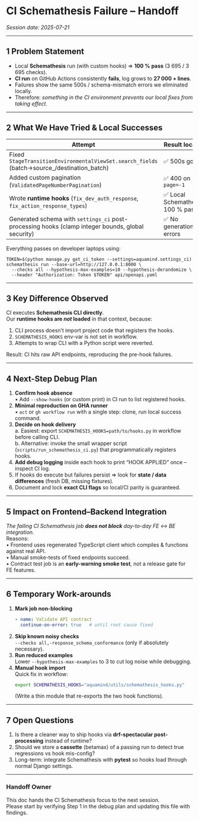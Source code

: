 # CI Schemathesis Failure – Handoff  
*Session date: 2025-07-21*  

---

## 1  Problem Statement
* Local **Schemathesis** run (with custom hooks) ⇒ **100 % pass** (3 695 / 3 695 checks).  
* **CI run** on GitHub Actions consistently **fails**, log grows to **27 000 + lines**.  
* Failures show the same 500s / schema-mismatch errors we eliminated locally.  
* Therefore: *something in the CI environment prevents our local fixes from taking effect.*

---

## 2  What We Have Tried & Local Successes
| Attempt | Result locally | Notes |
|---------|----------------|-------|
| Fixed `StageTransitionEnvironmentalViewSet.search_fields` (batch→source_/destination_batch) | ✅ 500s gone | Patch merged into PR branch |
| Added custom pagination (`ValidatedPageNumberPagination`) | ✅ 400 on `page=-1` | Verified with curl |
| Wrote **runtime hooks** (`fix_dev_auth_response`, `fix_action_response_types`) | ✅ Local Schemathesis 100 % pass | Hooks added via `schema.add_case_hook(…)` and global dispatcher |
| Generated schema with `settings_ci` post-processing hooks (clamp integer bounds, global security) | ✅ No generation errors | File committed |

Everything passes on developer laptops using:  
```
TOKEN=$(python manage.py get_ci_token --settings=aquamind.settings_ci)
schemathesis run --base-url=http://127.0.0.1:8000 \
  --checks all --hypothesis-max-examples=10 --hypothesis-derandomize \
  --header "Authorization: Token $TOKEN" api/openapi.yaml
```

---

## 3  Key Difference Observed
CI executes **Schemathesis CLI directly**.  
Our **runtime hooks are *not* loaded** in that context, because:

1. CLI process doesn’t import project code that registers the hooks.  
2. `SCHEMATHESIS_HOOKS` env-var is not set in workflow.  
3. Attempts to wrap CLI with a Python script were reverted.

Result: CI hits raw API endpoints, reproducing the pre-hook failures.

---

## 4  Next-Step Debug Plan
1. **Confirm hook absence**  
   • Add `--show-hooks` (or custom print) in CI run to list registered hooks.  
2. **Minimal reproduction on GHA runner**  
   • `act` or `gh workflow run` with a single step: clone, run local success command.  
3. **Decide on hook delivery**  
   a. Easiest: export `SCHEMATHESIS_HOOKS=path/to/hooks.py` in workflow before calling CLI.  
   b. Alternative: invoke the small wrapper script (`scripts/run_schemathesis_ci.py`) that programmatically registers hooks.  
4. **Add debug logging** inside each hook to print “HOOK APPLIED” once – inspect CI log.  
5. If hooks do execute but failures persist ⇒ look for **state / data differences** (fresh DB, missing fixtures).  
6. Document and lock **exact CLI flags** so local/CI parity is guaranteed.

---

## 5  Impact on Frontend–Backend Integration
*The failing CI Schemathesis job **does not block** day-to-day FE ↔ BE integration.*  
Reasons:  
• Frontend uses regenerated TypeScript client which compiles & functions against real API.  
• Manual smoke-tests of fixed endpoints succeed.  
• Contract test job is an **early-warning smoke test**, not a release gate for FE features.

---

## 6  Temporary Work-arounds
1. **Mark job non-blocking**  
   ```yaml
   - name: Validate API contract
     continue-on-error: true   # until root cause fixed
   ```
2. **Skip known noisy checks**  
   `--checks all,-response_schema_conformance` (only if absolutely necessary).  
3. **Run reduced examples**  
   Lower `--hypothesis-max-examples` to 3 to cut log noise while debugging.  
4. **Manual hook import**  
   Quick fix in workflow:
   ```bash
   export SCHEMATHESIS_HOOKS="aquamind/utils/schemathesis_hooks.py"
   ```
   (Write a thin module that re-exports the two hook functions).

---

## 7  Open Questions
1. Is there a cleaner way to ship hooks via **drf-spectacular post-processing** instead of runtime?  
2. Should we store a **cassette** (betamax) of a passing run to detect true regressions vs hook mis-config?  
3. Long-term: integrate Schemathesis with **pytest** so hooks load through normal Django settings.

---

### Handoff Owner
This doc hands the CI Schemathesis focus to the next session.  
Please start by verifying Step 1 in the debug plan and updating this file with findings.
